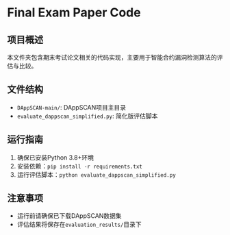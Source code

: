 # Final Exam Paper Code

## 项目概述

本文件夹包含期末考试论文相关的代码实现，主要用于智能合约漏洞检测算法的评估与比较。

## 文件结构

- `DAppSCAN-main/`: DAppSCAN项目主目录
- `evaluate_dappscan_simplified.py`: 简化版评估脚本

## 运行指南

1. 确保已安装Python 3.8+环境
2. 安装依赖：`pip install -r requirements.txt`
3. 运行评估脚本：`python evaluate_dappscan_simplified.py`

## 注意事项

- 运行前请确保已下载DAppSCAN数据集
- 评估结果将保存在`evaluation_results/`目录下